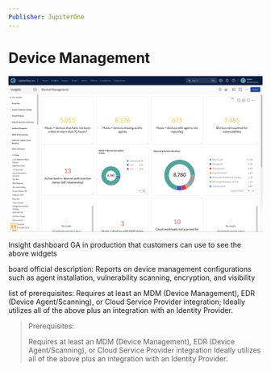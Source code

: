 ```yaml
---
Publisher: JupiterOne
---
```


# Device Management

![sample-screenshot](board.png)

Insight dashboard GA in production that customers can use to see the above
widgets

board official description: Reports on device management configurations such as
agent installation, vulnerability scanning, encryption, and visibility

list of prerequisites: Requires at least an MDM (Device Management), EDR (Device
Agent/Scanning), or Cloud Service Provider integration; Ideally utilizes all of
the above plus an integration with an Identity Provider.

> Prerequisites:
>
> Requires at least an MDM (Device Management), EDR (Device Agent/Scanning), or Cloud Service Provider integration
> Ideally utilizes all of the above plus an integration with an Identity Provider.
